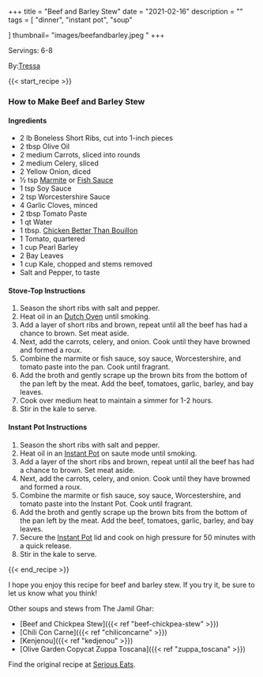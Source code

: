 +++
title = "Beef and Barley Stew"
date = "2021-02-16"
description = ""
tags = [
    "dinner",
    "instant pot",
    "soup"
  
]
thumbnail= "images/beefandbarley.jpeg "
+++

Servings: 6-8 <!--more-->

By:[Tressa](https://www.jamilghar.com/about/)

{{< start_recipe >}}

### How to Make Beef and Barley Stew 

#### Ingredients  

* 2 lb Boneless Short Ribs, cut into 1-inch pieces  
* 2 tbsp Olive Oil 
* 2 medium Carrots, sliced into rounds 
* 2 medium Celery, sliced
* 2 Yellow Onion, diced 
* ½ tsp [Marmite](https://amzn.to/2Q2f2ZJ) or [Fish Sauce](https://amzn.to/3jMYZdj)
* 1 tsp Soy Sauce 
* 2 tsp Worcestershire Sauce
* 4 Garlic Cloves, minced 
* 2 tbsp Tomato Paste
* 1 qt Water
* 1 tbsp. [Chicken Better Than Bouillon](https://amzn.to/2Nw26us)
* 1 Tomato, quartered 
* 1 cup Pearl Barley 
* 2 Bay Leaves 
* 1 cup Kale, chopped and stems removed 
* Salt and Pepper, to taste

#### Stove-Top Instructions  

1. Season the short ribs with salt and pepper. 
2. Heat oil in an [Dutch Oven](https://amzn.to/2XTgTEa) until smoking. 
3. Add a layer of short ribs and brown, repeat until all the beef has had a chance to brown. Set meat aside. 
4. Next, add the carrots, celery, and onion. Cook until they have browned and formed a roux. 
5. Combine the marmite or fish sauce, soy sauce, Worcestershire, and tomato paste into the pan. Cook until fragrant. 
6. Add the broth and gently scrape up the brown bits from the bottom of the pan left by the meat. Add the beef, tomatoes, garlic, barley, and bay leaves. 
7. Cook over medium heat to maintain a simmer for 1-2 hours. 
8. Stir in the kale to serve. 

#### Instant Pot Instructions 

1. Season the short ribs with salt and pepper. 
2. Heat oil in an [Instant Pot](https://amzn.to/3qfNYCZ) on saute mode until smoking. 
3. Add a layer of the short ribs and brown, repeat until all the beef has had a chance to brown. Set meat aside. 
4. Next, add the carrots, celery, and onion. Cook until they have browned and formed a roux. 
5. Combine the marmite or fish sauce, soy sauce, Worcestershire, and tomato paste into the Instant Pot. Cook until fragrant. 
6. Add the broth and gently scrape up the brown bits from the bottom of the pan left by the meat. Add the beef, tomatoes, garlic, barley, and bay leaves. 
7. Secure the [Instant Pot](https://amzn.to/3qfNYCZ) lid and cook on high pressure for 50 minutes with a quick release.  
8. Stir in the kale to serve. 

{{< end_recipe >}}

I hope you enjoy this recipe for beef and barley stew. If you try it, be sure to let us know what you think!

Other soups and stews from The Jamil Ghar:

* [Beef and Chickpea Stew]({{< ref "beef-chickpea-stew" >}})
* [Chili Con Carne]({{< ref "chiliconcarne" >}})
* [Kenjenou]({{< ref "kedjenou" >}})
* [Olive Garden Copycat Zuppa Toscana]({{< ref "zuppa_toscana" >}})  


Find the original recipe at [Serious Eats](https://www.seriouseats.com/beef-barley-soup-recipe). 
